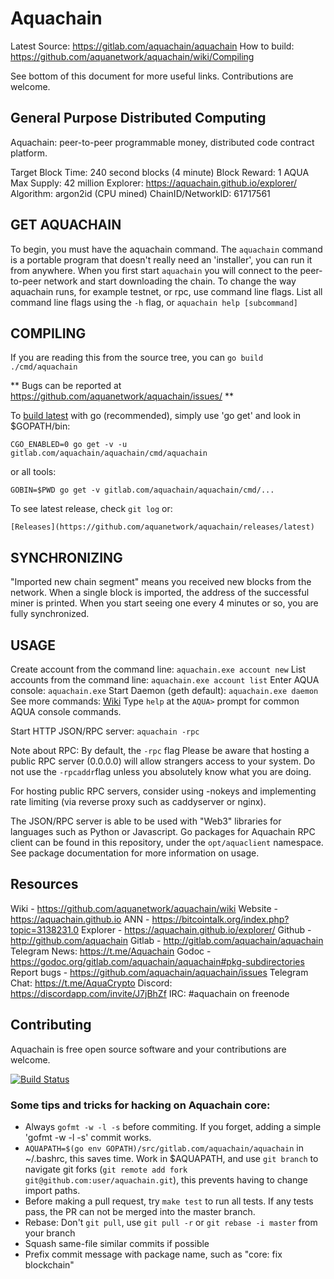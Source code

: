 # Aquachain

Latest Source: https://gitlab.com/aquachain/aquachain 
How to build: https://github.com/aquanetwork/aquachain/wiki/Compiling

See bottom of this document for more useful links. Contributions are welcome.

## General Purpose Distributed Computing

Aquachain: peer-to-peer programmable money, distributed code contract platform.

  Target Block Time: 240 second blocks (4 minute)
  Block Reward: 1 AQUA
  Max Supply: 42 million 
  Explorer: https://aquachain.github.io/explorer/ 
  Algorithm: argon2id (CPU mined)
  ChainID/NetworkID: 61717561

## GET AQUACHAIN

To begin, you must have the aquachain command. The `aquachain` command is a
portable program that doesn't really need an 'installer', you can run it from
anywhere. When you first start `aquachain` you will connect to the peer-to-peer
network and start downloading the chain. To change the way aquachain runs, for
example testnet, or rpc, use command line flags. List all command line flags
using the `-h` flag, or `aquachain help [subcommand]`

## COMPILING

If you are reading this from the source tree, you can `go build ./cmd/aquachain`

** Bugs can be reported at https://github.com/aquanetwork/aquachain/issues/ **

To [build latest](Documentation/Compiling.md) with go (recommended), simply use
'go get' and look in $GOPATH/bin:

	CGO_ENABLED=0 go get -v -u gitlab.com/aquachain/aquachain/cmd/aquachain

or all tools:

	GOBIN=$PWD go get -v gitlab.com/aquachain/aquachain/cmd/...

To see latest release, check `git log` or:

    [Releases](https://github.com/aquanetwork/aquachain/releases/latest)

## SYNCHRONIZING

"Imported new chain segment" means you received new blocks from the network.
When a single block is imported, the address of the successful miner is printed.
When you start seeing one every 4 minutes or so, you are fully synchronized.

## USAGE

Create account from the command line: `aquachain.exe account new`
List accounts from the command line: `aquachain.exe account list`
Enter AQUA console: `aquachain.exe`
Start Daemon (geth default): `aquachain.exe daemon`
See more commands: [Wiki](https://github.com/aquanetwork/aquachain/wiki/Basics)
Type `help` at the `AQUA>` prompt for common AQUA console commands.

Start HTTP JSON/RPC server: `aquachain -rpc`

Note about RPC: By default, the `-rpc` flag Please be aware that hosting a
public RPC server (0.0.0.0) will allow strangers access to your system. Do not
use the `-rpcaddr`flag unless you absolutely know what you are doing.

For hosting public RPC servers, consider using -nokeys and implementing 
rate limiting (via reverse proxy such as caddyserver or nginx).

The JSON/RPC server is able to be used with "Web3" libraries for languages such
as Python or Javascript. Go packages for Aquachain RPC client can be found in
this repository, under the `opt/aquaclient` namespace. See package documentation
for more information on usage.

## Resources

Wiki - https://github.com/aquanetwork/aquachain/wiki
Website - https://aquachain.github.io
ANN - https://bitcointalk.org/index.php?topic=3138231.0
Explorer - https://aquachain.github.io/explorer/
Github - http://github.com/aquachain
Gitlab - http://gitlab.com/aquachain/aquachain
Telegram News: https://t.me/Aquachain
Godoc - https://godoc.org/gitlab.com/aquachain/aquachain#pkg-subdirectories
Report bugs - https://github.com/aquachain/aquachain/issues
Telegram Chat: https://t.me/AquaCrypto
Discord: https://discordapp.com/invite/J7jBhZf
IRC: #aquachain on freenode

## Contributing

Aquachain is free open source software and your contributions are welcome.


[![Build Status](https://travis-ci.org/aquanetwork/aquachain.svg?branch=master)](https://travis-ci.org/aquanetwork/aquachain)

### Some tips and tricks for hacking on Aquachain core:

  * Always `gofmt -w -l -s` before commiting. If you forget, adding a simple
    'gofmt -w -l -s' commit works.
  * `AQUAPATH=$(go env GOPATH)/src/gitlab.com/aquachain/aquachain` in
    ~/.bashrc, this saves time.  Work in $AQUAPATH, and use `git branch` to
    navigate git forks (`git remote add fork
    git@github.com:user/aquachain.git`), this prevents having to change import
    paths.
  * Before making a pull request, try `make test` to run all tests. If any
    tests pass, the PR can not be merged into the master branch.
  * Rebase: Don't `git pull`, use `git pull -r` or `git rebase -i master` from
    your branch
  * Squash same-file similar commits if possible
  * Prefix commit message with package name, such as "core: fix blockchain"
